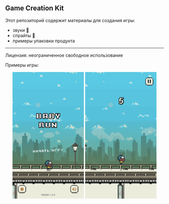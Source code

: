 ## Game Creation Kit

Этот репозиторий содержит материалы для создания игры: 
- звуки 🎵
- спрайты 💾
- примеры упаковки продукта 

-----

Лицензия: неограниченное свободное использование

Примеры игры:

<div align="center" width="100%">
    <img width="45%" src="/materials/screenshots/1.png" />
    <img width="45%" src="/materials/screenshots/2.png" />
</div>
